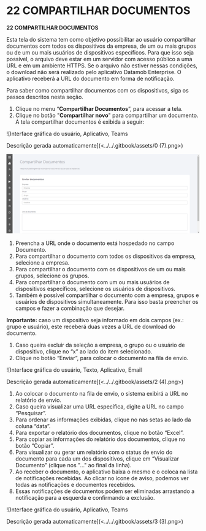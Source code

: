 # 22 COMPARTILHAR DOCUMENTOS

**22 COMPARTILHAR DOCUMENTOS**

Esta tela do sistema tem como objetivo possibilitar ao usuário compartilhar documentos com todos os dispositivos da empresa, de um ou mais grupos ou de um ou mais usuários de dispositivos específicos. Para que isso seja possível, o arquivo deve estar em um servidor com acesso público a uma URL e em um ambiente HTTPS. Se o arquivo não estiver nessas condições, o download não será realizado pelo aplicativo Datamob Enterprise. O aplicativo receberá a URL do documento em forma de notificação.

Para saber como compartilhar documentos com os dispositivos, siga os passos descritos nesta seção.

1. Clique no menu “**Compartilhar Documentos**”, para acessar a tela.
2. Clique no botão "**Compartilhar novo**" para compartilhar um documento. A tela compartilhar documentos é exibida a seguir:

![Interface gráfica do usuário, Aplicativo, Teams

Descrição gerada automaticamente](<../../.gitbook/assets/0 (7).png>)

![](<../../.gitbook/assets/1 (7).png>)

1. Preencha a URL onde o documento está hospedado no campo Documento.
2. Para compartilhar o documento com todos os dispositivos da empresa, selecione a empresa.
3. Para compartilhar o documento com os dispositivos de um ou mais grupos, selecione os grupos.
4. Para compartilhar o documento com um ou mais usuários de dispositivos específicos, selecione os usuários de dispositivos.
5. Também é possível compartilhar o documento com a empresa, grupos e usuários de dispositivos simultaneamente. Para isso basta preencher os campos e fazer a combinação que desejar.

**Importante:** caso um dispositivo seja informado em dois campos (ex.: grupo e usuário), este receberá duas vezes a URL de download do documento.

1. Caso queira excluir da seleção a empresa, o grupo ou o usuário de dispositivo, clique no “x” ao lado do item selecionado.
2. Clique no botão “Enviar”, para colocar o documento na fila de envio.

![Interface gráfica do usuário, Texto, Aplicativo, Email

Descrição gerada automaticamente](<../../.gitbook/assets/2 (4).png>)

1. Ao colocar o documento na fila de envio, o sistema exibirá a URL no relatório de envio.
2. Caso queira visualizar uma URL específica, digite a URL no campo “Pesquisar”.
3. Para ordenar as informações exibidas, clique no nas setas ao lado da coluna “data”.
4. Para exportar o relatório dos documentos, clique no botão “Excel”.
5. Para copiar as informações do relatório dos documentos, clique no botão “Copiar”.
6. Para visualizar ou gerar um relatório com o status de envio do documento para cada um dos dispositivos, clique em “Visualizar Documento” (clique nos "..." ao final da linha).
7. Ao receber o documento, o aplicativo baixa o mesmo e o coloca na lista de notificações recebidas. Ao clicar no ícone de aviso, podemos ver todas as notificações e documentos recebidos.
8. Essas notificações de documentos podem ser eliminadas arrastando a notificação para a esquerda e confirmando a exclusão.

![Interface gráfica do usuário, Aplicativo, Teams

Descrição gerada automaticamente](<../../.gitbook/assets/3 (3).png>)
